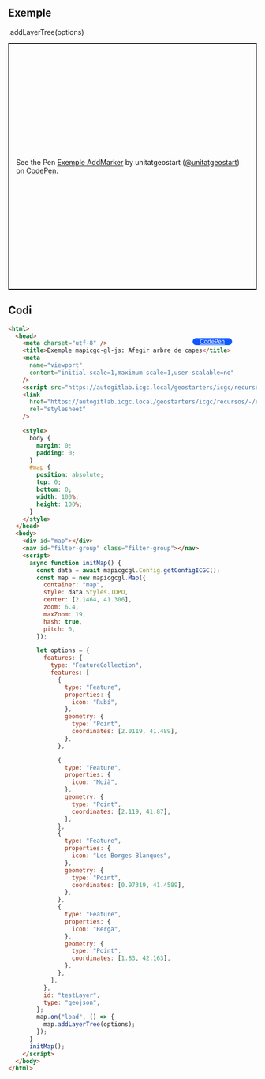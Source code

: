 ## Exemple

.addLayerTree(options)

<p class="codepen" data-height="500" data-theme-id="light" data-slug-hash="BabrXKv" data-editable="true" data-user="unitatgeostart" style="height: 500px; box-sizing: border-box; display: flex; align-items: center; justify-content: center; border: 2px solid; margin: 1em 0; padding: 1em;">
  <span>See the Pen <a href="https://codepen.io/unitatgeostart/pen/BabrXKv">
  Exemple AddMarker</a> by unitatgeostart (<a href="https://codepen.io/unitatgeostart">@unitatgeostart</a>)
  on <a href="https://codepen.io">CodePen</a>.</span>
</p>
<script async src="https://cpwebassets.codepen.io/assets/embed/ei.js"></script>

<a style="color: white" target="_blank" class=" button btn btn-primary" href="https://codepen.io/unitatgeostart/pen/BabrXKv">CodePen</a>

<style>
.button{
    position: relative;
    top: 84px;
    z-index: 1;
    /* right: -46px; */
    width: 80px;
    float: right;
    right: 50px;
    background-color: #0d58ff;
    border-radius: 10px;
    text-align: -webkit-center;
    font-size: smaller;
    
  }
    .button:hover{

    background-color: #032879;

  }
  </style>

## Codi

```html
<html>
  <head>
    <meta charset="utf-8" />
    <title>Exemple mapicgc-gl-js: Afegir arbre de capes</title>
    <meta
      name="viewport"
      content="initial-scale=1,maximum-scale=1,user-scalable=no"
    />
    <script src="https://autogitlab.icgc.local/geostarters/icgc/recursos/-/raw/master/mapicgc-gl-js/mapicgc-gl.js"></script>
    <link
      href="https://autogitlab.icgc.local/geostarters/icgc/recursos/-/raw/master/mapicgc-gl-js/mapicgc-gl.css"
      rel="stylesheet"
    />

    <style>
      body {
        margin: 0;
        padding: 0;
      }
      #map {
        position: absolute;
        top: 0;
        bottom: 0;
        width: 100%;
        height: 100%;
      }
    </style>
  </head>
  <body>
    <div id="map"></div>
    <nav id="filter-group" class="filter-group"></nav>
    <script>
      async function initMap() {
        const data = await mapicgcgl.Config.getConfigICGC();
        const map = new mapicgcgl.Map({
          container: "map",
          style: data.Styles.TOPO,
          center: [2.1464, 41.306],
          zoom: 6.4,
          maxZoom: 19,
          hash: true,
          pitch: 0,
        });

        let options = {
          features: {
            type: "FeatureCollection",
            features: [
              {
                type: "Feature",
                properties: {
                  icon: "Rubí",
                },
                geometry: {
                  type: "Point",
                  coordinates: [2.0119, 41.489],
                },
              },

              {
                type: "Feature",
                properties: {
                  icon: "Moià",
                },
                geometry: {
                  type: "Point",
                  coordinates: [2.119, 41.87],
                },
              },
              {
                type: "Feature",
                properties: {
                  icon: "Les Borges Blanques",
                },
                geometry: {
                  type: "Point",
                  coordinates: [0.97319, 41.4589],
                },
              },
              {
                type: "Feature",
                properties: {
                  icon: "Berga",
                },
                geometry: {
                  type: "Point",
                  coordinates: [1.83, 42.163],
                },
              },
            ],
          },
          id: "testLayer",
          type: "geojson",
        };
        map.on("load", () => {
          map.addLayerTree(options);
        });
      }
      initMap();
    </script>
  </body>
</html>
```
